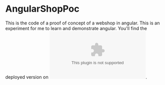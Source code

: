 # AngularShopPoc

This is the code of a proof of concept of a webshop in angular. This is an experiment for me to learn and demonstrate angular. You'll find the deployed version on ![Heroku](angular-shop-poc.herokuapp.com).

